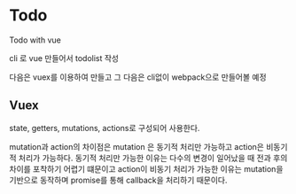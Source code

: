 # Todo

Todo with vue

cli 로 vue 만들어서 todolist 작성

다음은 vuex를 이용하여 만들고 그 다음은 cli없이 webpack으로 만들어볼 예정

## Vuex

state, getters, mutations, actions로 구성되어 사용한다.

mutation과 action의 차이점은 mutation 은 동기적 처리만 가능하고 action은 비동기적 처리가 가능하다. 동기적 처리만 가능한 이유는 다수의 변경이 일어났을 때 전과 후의 차이를 포착하기 어렵기 떄문이고 action이 비동기 처리가 가능한 이유는 mutation을 기반으로 동작하며 promise를 통해 callback을 처리하기 때문이다.

